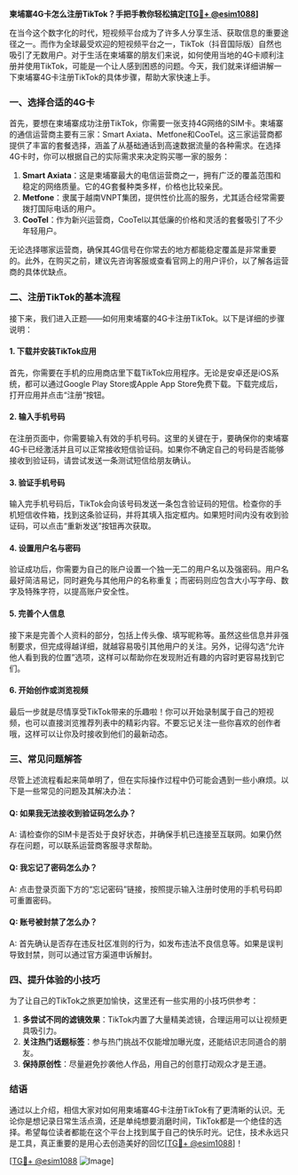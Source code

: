 **柬埔寨4G卡怎么注册TikTok？手把手教你轻松搞定[[TG💪+ @esim1088](https://t.me/s/esim1088)]**

在当今这个数字化的时代，短视频平台成为了许多人分享生活、获取信息的重要途径之一。而作为全球最受欢迎的短视频平台之一，TikTok（抖音国际版）自然也吸引了无数用户。对于生活在柬埔寨的朋友们来说，如何使用当地的4G卡顺利注册并使用TikTok，可能是一个让人感到困惑的问题。今天，我们就来详细讲解一下柬埔寨4G卡注册TikTok的具体步骤，帮助大家快速上手。

### 一、选择合适的4G卡

首先，要想在柬埔寨成功注册TikTok，你需要一张支持4G网络的SIM卡。柬埔寨的通信运营商主要有三家：Smart Axiata、Metfone和CooTel。这三家运营商都提供了丰富的套餐选择，涵盖了从基础通话到高速数据流量的各种需求。在选择4G卡时，你可以根据自己的实际需求来决定购买哪一家的服务：

1. **Smart Axiata**：这是柬埔寨最大的电信运营商之一，拥有广泛的覆盖范围和稳定的网络质量。它的4G套餐种类多样，价格也比较亲民。
2. **Metfone**：隶属于越南VNPT集团，提供性价比高的服务，尤其适合经常需要拨打国际电话的用户。
3. **CooTel**：作为新兴运营商，CooTel以其低廉的价格和灵活的套餐吸引了不少年轻用户。

无论选择哪家运营商，确保其4G信号在你常去的地方都能稳定覆盖是非常重要的。此外，在购买之前，建议先咨询客服或查看官网上的用户评价，以了解各运营商的具体优缺点。

### 二、注册TikTok的基本流程

接下来，我们进入正题——如何用柬埔寨的4G卡注册TikTok。以下是详细的步骤说明：

#### 1. 下载并安装TikTok应用

首先，你需要在手机的应用商店里下载TikTok应用程序。无论是安卓还是iOS系统，都可以通过Google Play Store或Apple App Store免费下载。下载完成后，打开应用并点击“注册”按钮。

#### 2. 输入手机号码

在注册页面中，你需要输入有效的手机号码。这里的关键在于，要确保你的柬埔寨4G卡已经激活并且可以正常接收短信验证码。如果你不确定自己的号码是否能够接收到验证码，请尝试发送一条测试短信给朋友确认。

#### 3. 验证手机号码

输入完手机号码后，TikTok会向该号码发送一条包含验证码的短信。检查你的手机短信收件箱，找到这条验证码，并将其填入指定框内。如果短时间内没有收到验证码，可以点击“重新发送”按钮再次获取。

#### 4. 设置用户名与密码

验证成功后，你需要为自己的账户设置一个独一无二的用户名以及强密码。用户名最好简洁易记，同时避免与其他用户的名称重复；而密码则应包含大小写字母、数字及特殊字符，以提高账户安全性。

#### 5. 完善个人信息

接下来是完善个人资料的部分，包括上传头像、填写昵称等。虽然这些信息并非强制要求，但完成得越详细，就越容易吸引其他用户的关注。另外，记得勾选“允许他人看到我的位置”选项，这样可以帮助你在发现附近有趣的内容时更容易找到它们。

#### 6. 开始创作或浏览视频

最后一步就是尽情享受TikTok带来的乐趣啦！你可以开始录制属于自己的短视频，也可以直接浏览推荐列表中的精彩内容。不要忘记关注一些你喜欢的创作者哦，这样可以让你及时接收到他们的最新动态。

### 三、常见问题解答

尽管上述流程看起来简单明了，但在实际操作过程中仍可能会遇到一些小麻烦。以下是一些常见的问题及其解决办法：

#### Q: 如果我无法接收到验证码怎么办？
A: 请检查你的SIM卡是否处于良好状态，并确保手机已连接至互联网。如果仍然存在问题，可以联系运营商客服寻求帮助。

#### Q: 我忘记了密码怎么办？
A: 点击登录页面下方的“忘记密码”链接，按照提示输入注册时使用的手机号码即可重置密码。

#### Q: 账号被封禁了怎么办？
A: 首先确认是否存在违反社区准则的行为，如发布违法不良信息等。如果是误判导致封禁，则可以通过官方渠道申诉解封。

### 四、提升体验的小技巧

为了让自己的TikTok之旅更加愉快，这里还有一些实用的小技巧供参考：

1. **多尝试不同的滤镜效果**：TikTok内置了大量精美滤镜，合理运用可以让视频更具吸引力。
2. **关注热门话题标签**：参与热门挑战不仅能增加曝光度，还能结识志同道合的朋友。
3. **保持原创性**：尽量避免抄袭他人作品，用自己的创意打动观众才是王道。

### 结语

通过以上介绍，相信大家对如何用柬埔寨4G卡注册TikTok有了更清晰的认识。无论你是想记录日常生活点滴，还是单纯想要消磨时间，TikTok都是一个绝佳的选择。希望每位读者都能在这个平台上找到属于自己的快乐时光。记住，技术永远只是工具，真正重要的是用心去创造美好的回忆[[TG💪+ @esim1088](https://t.me/s/esim1088)]！

[[TG💪+ @esim1088](https://t.me/s/esim1088) ![Image](https://i.postimg.cc/4NQfJmqS/Snipaste-2025-05-13-00-14-12.png)]